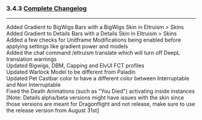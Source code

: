 ### 3.4.3 [Complete Changelog](https://github.com/eltreum0/eltruism/blob/main/Changelog.md)
___
Added Gradient to BigWigs Bars with a BigWigs Skin in Eltruism > Skins\
Added Gradient to Details Bars with a Details Skin in Eltruism > Skins\
Added a few checks for Unitframe Modifications being enabled before applying settings like gradient power and models\
Added the chat command /eltruism translate which will turn off DeepL translation warnings\
Updated Bigwigs, DBM, Capping and ElvUI FCT profiles\
Updated Warlock Model to be different from Paladin\
Updated Pet Castbar color to have a different color between Interruptable and Non Interruptable\
Fixed the Death Animations (such as "You Died") activating inside instances\
[Note: Details alpha/beta versions might have issues with the skin since those versions are meant for Dragonflight and not release, make sure to use the release version from August 31st]
